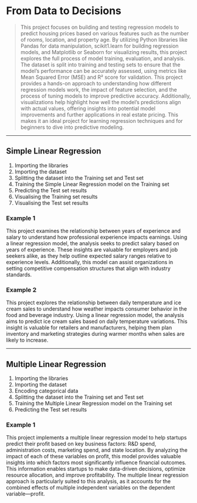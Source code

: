 # From Data to Decisions

> This project focuses on building and testing regression models to predict housing prices based on various features such as the number of rooms, location, and property age. By utilizing Python libraries like Pandas for data manipulation, scikit1.learn for building regression models, and Matplotlib or Seaborn for visualizing results, this project explores the full process of model training, evaluation, and analysis. The dataset is split into training and testing sets to ensure that the model’s performance can be accurately assessed, using metrics like Mean Squared Error (MSE) and R² score for validation. This project provides a hands-on approach to understanding how different regression models work, the impact of feature selection, and the process of tuning models to improve predictive accuracy. Additionally, visualizations help highlight how well the model’s predictions align with actual values, offering insights into potential model improvements and further applications in real estate pricing. This makes it an ideal project for learning regression techniques and for beginners to dive into predictive modeling.

-----------------------------------------------

## Simple Linear Regression
1. Importing the libraries
2. Importing the dataset
3. Splitting the dataset into the Training set and Test set
4. Training the Simple Linear Regression model on the Training set
5. Predicting the Test set results
6. Visualising the Training set results
7. Visualising the Test set results

### Example 1

This project examines the relationship between years of experience and salary to understand how professional experience impacts earnings. Using a linear regression model, the analysis seeks to predict salary based on years of experience. These insights are valuable for employers and job seekers alike, as they help outline expected salary ranges relative to experience levels. Additionally, this model can assist organizations in setting competitive compensation structures that align with industry standards.

### Example 2

This project explores the relationship between daily temperature and ice cream sales to understand how weather impacts consumer behavior in the food and beverage industry. Using a linear regression model, the analysis aims to predict ice cream sales based on daily temperature variations. This insight is valuable for retailers and manufacturers, helping them plan inventory and marketing strategies during warmer months when sales are likely to increase.

-----------------------------------------------

## Multiple Linear Regression
1. Importing the libraries
2. Importing the dataset
3. Encoding categorical data
4. Splitting the dataset into the Training set and Test set
5. Training the Multiple Linear Regression model on the Training set
6. Predicting the Test set results

### Example 1

This project implements a multiple linear regression model to help startups predict their profit based on key business factors: R&D spend, administration costs, marketing spend, and state location. By analyzing the impact of each of these variables on profit, this model provides valuable insights into which factors most significantly influence financial outcomes. This information enables startups to make data-driven decisions, optimize resource allocation, and improve profitability. The multiple linear regression approach is particularly suited to this analysis, as it accounts for the combined effects of multiple independent variables on the dependent variable—profit.